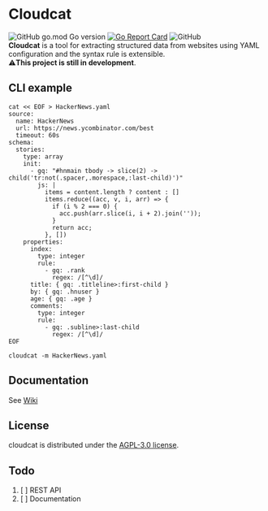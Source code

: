 # Cloudcat
![GitHub go.mod Go version](https://img.shields.io/github/go-mod/go-version/shiroyk/cloudcat)
[![Go Report Card](https://goreportcard.com/badge/github.com/shiroyk/cloudcat)](https://goreportcard.com/report/github.com/shiroyk/cloudcat)
![GitHub](https://img.shields.io/github/license/shiroyk/cloudcat)<br/>
**Cloudcat** is a tool for extracting structured data from websites using YAML configuration and the syntax rule is extensible.<br/>
⚠️**This project is still in development**.
## CLI example
```shell
cat << EOF > HackerNews.yaml
source:
  name: HackerNews
  url: https://news.ycombinator.com/best
  timeout: 60s
schema:
  stories:
    type: array
    init:
      - gq: "#hnmain tbody -> slice(2) -> child('tr:not(.spacer,.morespace,:last-child)')"
        js: |
          items = content.length ? content : []
          items.reduce((acc, v, i, arr) => {
            if (i % 2 === 0) {
              acc.push(arr.slice(i, i + 2).join(''));
            }
            return acc;
          }, [])
    properties:
      index:
        type: integer
        rule:
          - gq: .rank
            regex: /[^\d]/
      title: { gq: .titleline>:first-child }
      by: { gq: .hnuser }
      age: { gq: .age }
      comments:
        type: integer
        rule:
          - gq: .subline>:last-child
            regex: /[^\d]/
EOF

cloudcat -m HackerNews.yaml
```
## Documentation
See [Wiki](https://github.com/shiroyk/cloudcat/wiki)
## License
cloudcat is distributed under the [AGPL-3.0 license](https://github.com/shiroyk/cloudcat/blob/master/LICENSE.md).
## Todo
1. [ ] REST API
2. [ ] Documentation